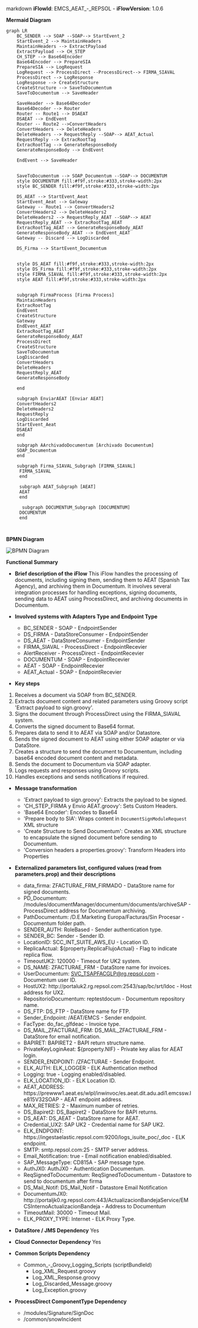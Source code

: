 markdown
**iFlowId**: EMCS_AEAT_-_REPSOL - **iFlowVersion**: 1.0.6

**Mermaid Diagram**
```mermaid
graph LR
    BC_SENDER --> SOAP --SOAP--> StartEvent_2
    StartEvent_2 --> MaintainHeaders
    MaintainHeaders --> ExtractPayload
    ExtractPayload --> CH_STEP
    CH_STEP --> Base64Encoder
    Base64Encoder --> PrepareSIA
    PrepareSIA --> LogRequest
    LogRequest --> ProcessDirect --ProcessDirect--> FIRMA_SIAVAL
    ProcessDirect --> LogResponse
    LogResponse --> CreateStructure
    CreateStructure --> SaveToDocumentum
    SaveToDocumentum --> SaveHeader

    SaveHeader --> Base64Decoder
    Base64Decoder --> Router
    Router -- Route1 --> DSAEAT
    DSAEAT --> EndEvent
    Router -- Route2 -->ConvertHeaders
    ConvertHeaders --> DeleteHeaders
    DeleteHeaders --> RequestReply --SOAP--> AEAT_Actual
    RequestReply --> ExtracRootTag
    ExtracRootTag --> GenerateResponseBody
    GenerateResponseBody --> EndEvent

    EndEvent --> SaveHeader
    

    SaveToDocumentum --> SOAP_Documentum --SOAP--> DOCUMENTUM
    style DOCUMENTUM fill:#f9f,stroke:#333,stroke-width:2px
    style BC_SENDER fill:#f9f,stroke:#333,stroke-width:2px

    DS_AEAT --> StartEvent_Aeat
    StartEvent_Aeat --> Gateway
    Gateway -- Route1 --> ConvertHeaders2
    ConvertHeaders2 --> DeleteHeaders2
    DeleteHeaders2 --> RequestReply_AEAT --SOAP--> AEAT
    RequestReply_AEAT --> ExtracRootTag_AEAT
    ExtracRootTag_AEAT --> GenerateResponseBody_AEAT
    GenerateResponseBody_AEAT --> EndEvent_AEAT
    Gateway -- Discard --> LogDiscarded

    DS_Firma --> StartEvent_Documentum
    

    style DS_AEAT fill:#f9f,stroke:#333,stroke-width:2px
    style DS_Firma fill:#f9f,stroke:#333,stroke-width:2px
    style FIRMA_SIAVAL fill:#f9f,stroke:#333,stroke-width:2px
    style AEAT fill:#f9f,stroke:#333,stroke-width:2px
    

    subgraph FirmaProcess [Firma Process]
    MaintainHeaders
    ExtracRootTag
    EndEvent
    CreateStructure
    Gateway
    EndEvent_AEAT
    ExtracRootTag_AEAT
    GenerateResponseBody_AEAT
    ProcessDirect
    CreateStructure
    SaveToDocumentum
    LogDiscarded
    ConvertHeaders
    DeleteHeaders
    RequestReply_AEAT
    GenerateResponseBody
    
    end

    subgraph EnviarAEAT [Enviar AEAT]
    ConvertHeaders2
    DeleteHeaders2
    RequestReply
    LogDiscarded
    StartEvent_Aeat
    DSAEAT
    end

    subgraph AArchivadoDocumentum [Archivado Documentum]
    SOAP_Documentum
    end

    subgraph Firma_SIAVAL_Subgraph [FIRMA_SIAVAL]
     FIRMA_SIAVAL
     end

     subgraph AEAT_Subgraph [AEAT]
     AEAT
     end

      subgraph DOCUMENTUM_Subgraph [DOCUMENTUM]
     DOCUMENTUM
     end

    
```
**BPMN Diagram**

![BPMN Diagram](./EMCS_AEAT_-_REPSOL-1.0.6.png "BPMN Diagram")

**Functional Summary**
- **Brief description of the iFlow**
This iFlow handles the processing of documents, including signing them, sending them to AEAT (Spanish Tax Agency), and archiving them in Documentum. It involves several integration processes for handling exceptions, signing documents, sending data to AEAT using ProcessDirect, and archiving documents in Documentum.

- **Involved systems with Adapters Type and Endpoint Type**
    - BC_SENDER - SOAP - EndpointSender
    - DS_FIRMA - DataStoreConsumer - EndpointSender
    - DS_AEAT - DataStoreConsumer - EndpointSender
    - FIRMA_SIAVAL - ProcessDirect - EndpointRecevier
    - AlertReceiver - ProcessDirect - EndpointRecevier
    - DOCUMENTUM - SOAP - EndpointRecevier
    - AEAT - SOAP - EndpointRecevier
    - AEAT_Actual - SOAP - EndpointRecevier

- **Key steps**
 1. Receives a document via SOAP from BC_SENDER.
 2. Extracts document content and related parameters using Groovy script 'Extract payload to sign.groovy'.
 3. Signs the document through ProcessDirect using the FIRMA_SIAVAL system.
 4. Converts the signed document to Base64 format.
 5. Prepares data to send it to AEAT via SOAP and/or Datastore.
 6. Sends the signed document to AEAT using either SOAP adapter or via DataStore.
 7. Creates a structure to send the document to Documentum, including base64 encoded document content and metadata.
 8. Sends the document to Documentum via SOAP adapter.
 9. Logs requests and responses using Groovy scripts.
 10. Handles exceptions and sends notifications if required.

- **Message transformation**
    - 'Extract payload to sign.groovy': Extracts the payload to be signed.
    - 'CH_STEP_FIRMA y Envio AEAT.groovy': Sets Custom Headers.
    - 'Base64 Encoder': Encodes to Base64
    - 'Prepare body to SIA': Wraps content in `DocumentSignModuleRequest` XML structure
    - 'Create Structure to Send Documentum': Creates an XML structure to encapsulate the signed document before sending to Documentum.
    - 'Conversion headers a properties.groovy': Transform Headers into Properties

- **Externalized parameters list, configured values (read from parameters.prop) and their descriptions**
    - data_firma: ZFACTURAE_FRM_FIRMADO - DataStore name for signed documents.
    - PD_Documentum: /modules/documentManager/documentum/documents/archiveSAP - ProcessDirect address for Documentum archiving.
    - PathDocumentum: /D.E.Marketing Europa/Facturas/Sin Procesar - Documentum folder path.
    - SENDER_AUTH: RoleBased - Sender authentication type.
    - SENDER_BC: Sender - Sender ID.
    - LocationID: SCC_INT_SUITE_AWS_EU - Location ID.
    - ReplicaActual: ${property.ReplicaFlujoActual} - Flag to indicate replica flow.
    - TimeoutUK2: 120000 - Timeout for UK2 system.
    - DS_NAME: ZFACTURAE_FRM - DataStore name for invoices.
    - UserDocumentum: SVC_TSAPFACGLP@rg.repsol.com - Documentum user ID.
    - HostUX2: http\://portaluk2.rg.repsol.com\:2543/sap/bc/srt/Idoc - Host address for UX2.
    - RepositorioDocumentum: reptestdocum - Documentum repository name.
    - DS_FTP: DS_FTP - DataStore name for FTP.
    - Sender_Endpoint: /AEAT/EMCS - Sender endpoint.
    - FacType: do_fac_glfdeac - Invoice type.
    - DS_MAIL_ZFACTURAE_FRM: DS_MAIL_ZFACTURAE_FRM - DataStore for email notification.
    - BAPIRET: BAPIRET2 - BAPI return structure name.
    - PrivateKeyLoginAeat: ${property.NIF} - Private key alias for AEAT login.
    - SENDER_ENDPOINT: /ZFACTURAE - Sender Endpoint.
    - ELK_AUTH: ELK_LOGGER - ELK Authentication method
    - Logging: true - Logging enabled/disabled.
    - ELK_LOCATION_ID:  - ELK Location ID.
    - AEAT_ADDRESS: https\://prewww1.aeat.es/wlpl/inwinvoc/es.aeat.dit.adu.adi1.emcssw.Ie815V32SOAP - AEAT endpoint address.
    - MAX_RETRIES: 2 - Maximum number of retries.
    - DS_Bapiret2: DS_Bapiret2 - DataStore for BAPI returns.
    - DS_AEAT: DS_AEAT - DataStore name for AEAT.
    - Credential_UX2: SAP UK2 - Credential name for SAP UK2.
    - ELK_ENDPOINT: https\://ingestaelastic.repsol.com\:9200/logs_isuite_poc/_doc - ELK endpoint.
    - SMTP: smtp.repsol.com\:25 - SMTP server address.
    - Email_Notification: true - Email notification enabled/disabled.
    - SAP_MessageType: CD815A - SAP message type.
    - AuthJX0: AuthJX0 - Authentication Documentum.
    - ReqSignedToDocumentum: ReqSignedToDocumentum - Datastore to send to documentum after firma
    - DS_Mail_Notif: DS_Mail_Notif - Datastore Email Notification
    - DocumentumJX0: http\://portaljk0.rg.repsol.com\:443/ActualizacionBandejaService/EMCSInternoActualizacionBandeja - Address to Documentum
    - TimeoutMail: 30000 - Timeout Mail.
    - ELK_PROXY_TYPE: Internet - ELK Proxy Type.

- **DataStore / JMS Dependency**
Yes

- **Cloud Connector Dependency**
Yes

- **Common Scripts Dependency**
    - Common_-_Groovy_Logging_Scripts (scriptBundleId)
        - Log_XML_Request.groovy
        - Log_XML_Response.groovy
        - Log_Discarded_Message.groovy
        - Log_Exception.groovy

- **ProcessDirect ComponentType Dependency**
    - /modules/Signature/SignDoc
    - /common/snowIncident